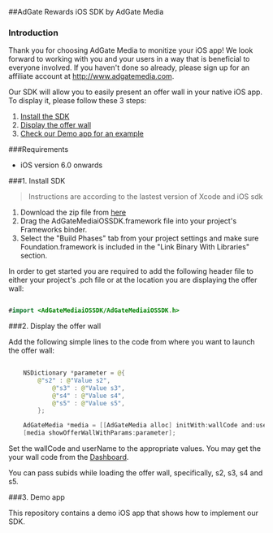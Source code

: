 ##AdGate Rewards iOS SDK by AdGate Media
### Introduction
Thank you for choosing AdGate Media to monitize your iOS app! We look forward to working with you and your users in a way that is beneficial to everyone involved. If you haven't done so already, please sign up for an affiliate account at http://www.adgatemedia.com.

Our SDK will allow you to easily present an offer wall in your native iOS app. To display it, please follow these 3 steps:

1. [Install the SDK](#1-install-sdk)
2. [Display the offer wall](#2-Display-the-offer-wall)
3. [Check our Demo app for an example](#3-demo-app)

###Requirements

- iOS version 6.0 onwards

###1. Install SDK

> Instructions are according to the lastest version of Xcode and iOS sdk

1. Download the zip file from [here](https://70a4f2c223ea18c6955a-f91ceedaff225bee61d94aff812c7b48.ssl.cf5.rackcdn.com/AdGateMediaiOSSDK.framework.tar.gz)
2. Drag the AdGateMediaiOSSDK.framework file into your project's Frameworks binder.
3. Select the "Build Phases" tab from your project settings and make sure Foundation.framework is included in the "Link Binary With Libraries" section.

In order to get started you are required to add the following header file to either your project's .pch file or at the location you are displaying the offer wall:

```java

#import <AdGateMediaiOSSDK/AdGateMediaiOSSDK.h>

```
###2. Display the offer wall

Add the following simple lines to the code from where you want to launch the offer wall:

```java
    	
    NSDictionary *parameter = @{
		@"s2" : @"Value s2",
	        @"s3" : @"Value s3",
	        @"s4" : @"Value s4",
	        @"s5" : @"Value s5",
    	};

    AdGateMedia *media = [[AdGateMedia alloc] initWith:wallCode and:userName withParent:self];
    [media showOfferWallWithParams:parameter];

```

Set the wallCode and userName to the appropriate values. You may get the your wall code from the [Dashboard](https://panel.adgatemedia.com/affiliate/vc-walls).

You can pass subids while loading the offer wall, specifically, s2, s3, s4 and s5.

###3. Demo app

This repository contains a demo iOS app that shows how to implement our SDK.
